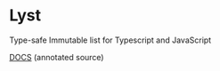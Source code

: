 Lyst
====

Type-safe Immutable list for Typescript and JavaScript

[DOCS](http://www.jethrolarson.com/lyst/docs/src/lyst.html) (annotated source)